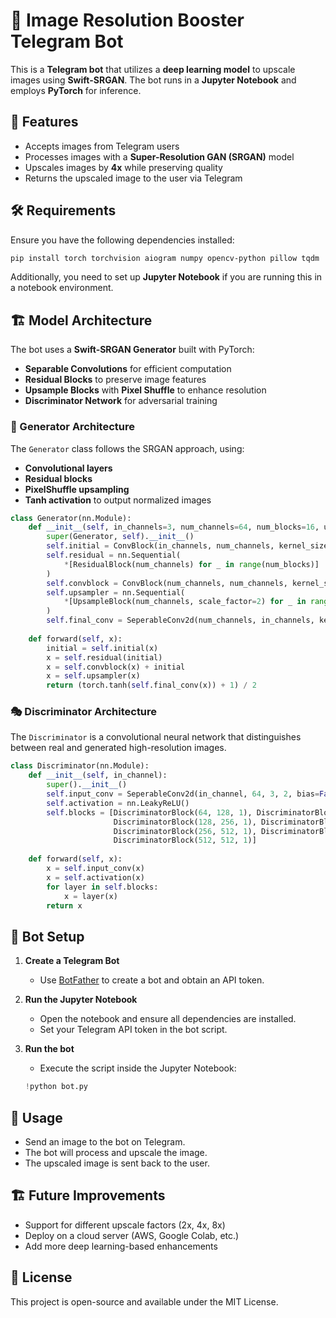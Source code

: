 # 📸 Image Resolution Booster Telegram Bot

This is a **Telegram bot** that utilizes a **deep learning model** to upscale images using **Swift-SRGAN**. The bot runs in a **Jupyter Notebook** and employs **PyTorch** for inference.

## 🚀 Features
- Accepts images from Telegram users
- Processes images with a **Super-Resolution GAN (SRGAN)** model
- Upscales images by **4x** while preserving quality
- Returns the upscaled image to the user via Telegram

## 🛠️ Requirements
Ensure you have the following dependencies installed:

```bash
pip install torch torchvision aiogram numpy opencv-python pillow tqdm
```

Additionally, you need to set up **Jupyter Notebook** if you are running this in a notebook environment.

## 🏗️ Model Architecture
The bot uses a **Swift-SRGAN Generator** built with PyTorch:
- **Separable Convolutions** for efficient computation
- **Residual Blocks** to preserve image features
- **Upsample Blocks** with **Pixel Shuffle** to enhance resolution
- **Discriminator Network** for adversarial training

### 🔬 Generator Architecture
The `Generator` class follows the SRGAN approach, using:
- **Convolutional layers**
- **Residual blocks**
- **PixelShuffle upsampling**
- **Tanh activation** to output normalized images

```python
class Generator(nn.Module):
    def __init__(self, in_channels=3, num_channels=64, num_blocks=16, upscale_factor=4):
        super(Generator, self).__init__()
        self.initial = ConvBlock(in_channels, num_channels, kernel_size=9, stride=1, padding=4, use_bn=False)
        self.residual = nn.Sequential(
            *[ResidualBlock(num_channels) for _ in range(num_blocks)]
        )
        self.convblock = ConvBlock(num_channels, num_channels, kernel_size=3, stride=1, padding=1, use_act=False)
        self.upsampler = nn.Sequential(
            *[UpsampleBlock(num_channels, scale_factor=2) for _ in range(upscale_factor//2)]
        )
        self.final_conv = SeperableConv2d(num_channels, in_channels, kernel_size=9, stride=1, padding=4)
    
    def forward(self, x):
        initial = self.initial(x)
        x = self.residual(initial)
        x = self.convblock(x) + initial
        x = self.upsampler(x)
        return (torch.tanh(self.final_conv(x)) + 1) / 2
```

### 🎭 Discriminator Architecture
The `Discriminator` is a convolutional neural network that distinguishes between real and generated high-resolution images.

```python
class Discriminator(nn.Module):
    def __init__(self, in_channel):
        super().__init__()
        self.input_conv = SeperableConv2d(in_channel, 64, 3, 2, bias=False)
        self.activation = nn.LeakyReLU()
        self.blocks = [DiscriminatorBlock(64, 128, 1), DiscriminatorBlock(128, 128, 2),
                       DiscriminatorBlock(128, 256, 1), DiscriminatorBlock(256, 256, 2),
                       DiscriminatorBlock(256, 512, 1), DiscriminatorBlock(512, 512, 2),
                       DiscriminatorBlock(512, 512, 1)]
    
    def forward(self, x):
        x = self.input_conv(x)
        x = self.activation(x)
        for layer in self.blocks:
            x = layer(x)
        return x
```

## 🤖 Bot Setup
1. **Create a Telegram Bot**
   - Use [BotFather](https://t.me/botfather) to create a bot and obtain an API token.
   
2. **Run the Jupyter Notebook**
   - Open the notebook and ensure all dependencies are installed.
   - Set your Telegram API token in the bot script.

3. **Run the bot**
   - Execute the script inside the Jupyter Notebook:
   
   ```python
   !python bot.py
   ```

## 📩 Usage
- Send an image to the bot on Telegram.
- The bot will process and upscale the image.
- The upscaled image is sent back to the user.

## 🏗️ Future Improvements
- Support for different upscale factors (2x, 4x, 8x)
- Deploy on a cloud server (AWS, Google Colab, etc.)
- Add more deep learning-based enhancements

## 📝 License
This project is open-source and available under the MIT License.

